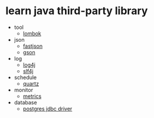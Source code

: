 # learn java third-party library

- tool
  - [lombok](https://github.com/gaoxinge/something/tree/master/learn%20java%20third-party%20library/lombok)
- json
  - [fastjson](https://github.com/gaoxinge/something/tree/master/learn%20java%20third-party%20library/fastjson)
  - [gson](https://github.com/gaoxinge/something/tree/master/learn%20java%20third-party%20library/gson)
- log
  - [log4j](https://github.com/gaoxinge/something/tree/master/learn%20java%20third-party%20library/log4j)
  - [slf4j](https://github.com/gaoxinge/something/tree/master/learn%20java%20third-party%20library/slf4j)
- schedule
  - [quartz](https://github.com/gaoxinge/something/tree/master/learn%20java%20third-party%20library/quartz)
- monitor
  - [metrics](https://github.com/gaoxinge/something/tree/master/learn%20java%20third-party%20library/metrics)
- database
  - [postgres jdbc driver](https://github.com/gaoxinge/something/tree/master/learn%20java%20third-party%20library/postgres%jdbc%driver)